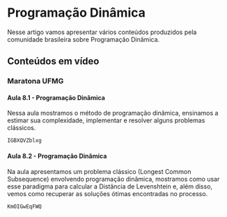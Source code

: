 # Programação Dinâmica

Nesse artigo vamos apresentar vários conteúdos produzidos pela comunidade brasileira sobre Programação Dinâmica.

## Conteúdos em vídeo

### Maratona UFMG

#### Aula 8.1 - Programação Dinâmica

Nessa aula mostramos o método de programação dinâmica, ensinamos a estimar sua complexidade, implementar e resolver alguns problemas clássicos.

```youtube
IGBXQVZblxg
```

#### Aula 8.2 - Programação Dinâmica

Na aula apresentamos um problema clássico (Longest Common Subsequence) envolvendo programação dinâmica, mostramos como usar esse paradigma para calcular a Distância de Levenshtein e, além disso, vemos como recuperar as soluções ótimas encontradas no processo.

```youtube
KmOIGwEqFWQ
```